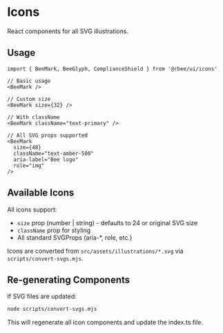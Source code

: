 # Icons

React components for all SVG illustrations.

## Usage

```tsx
import { BeeMark, BeeGlyph, ComplianceShield } from '@rbee/ui/icons'

// Basic usage
<BeeMark />

// Custom size
<BeeMark size={32} />

// With className
<BeeMark className="text-primary" />

// All SVG props supported
<BeeMark 
  size={48}
  className="text-amber-500"
  aria-label="Bee logo"
  role="img"
/>
```

## Available Icons

All icons support:
- `size` prop (number | string) - defaults to 24 or original SVG size
- `className` prop for styling
- All standard SVGProps (aria-*, role, etc.)

Icons are converted from `src/assets/illustrations/*.svg` via `scripts/convert-svgs.mjs`.

## Re-generating Components

If SVG files are updated:

```bash
node scripts/convert-svgs.mjs
```

This will regenerate all icon components and update the index.ts file.
